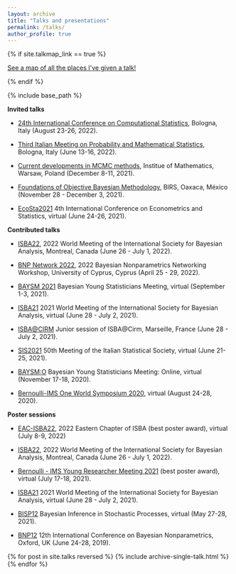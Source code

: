 ```yaml
---
layout: archive
title: "Talks and presentations"
permalink: /talks/
author_profile: true
---
```


{% if site.talkmap_link == true %}

<p style="text-decoration:underline;"><a href="/talkmap.html">See a map of all the places I've given a talk!</a></p>

{% endif %}

{% include base_path %}

**Invited talks**

* [24th International Conference on Computational Statistics](http://www.compstat2022.org//index.php), Bologna, Italy (August 23-26, 2022).

* [Third Italian Meeting on Probability and Mathematical Statistics](https://site.unibo.it/probstat/en), Bologna, Italy (June 13-16, 2022).

* [Current developments in MCMC methods](https://www.impan.pl/en/activities/banach-center/conferences/21-mcmc), Institue of Mathematics, Warsaw, Poland (December 8-11, 2021).

* [Foundations of Objective Bayesian Methodology](https://www.birs.ca/events/2021/5-day-workshops/21w5107), BIRS, Oaxaca, México (November 28 - December 3, 2021).

* [EcoSta2021](http://www.cmstatistics.org/EcoSta2021/) 4th International Conference on Econometrics and Statistics, virtual (June 24-26, 2021).

**Contributed talks**

* [ISBA22](https://isbawebmaster.github.io/ISBA2022/), 2022 World Meeting of the International Society for Bayesian Analysis, Montreal, Canada (June 26 - July 1, 2022).

* [BNP Network 2022](http://cyprusconferences.org/bnp2022/), 2022 Bayesian Nonparametrics Networking Workshop, University of Cyprus, Cyprus (April 25 - 29, 2022).

* [BAYSM 2021](https://events.stat.uconn.edu/BAYSM2021/) Bayesian Young Statisticians Meeting, virtual (September 1-3, 2021).

* [ISBA21](https://events.stat.uconn.edu/ISBA2021/) 2021 World Meeting of the International Society for Bayesian Analysis, virtual (June 28 - July 2, 2021).

* [ISBA@CIRM](https://sites.google.com/view/isba-at-cirm/junior-sessions) Junior session of ISBA@Cirm, Marseille, France (June 28 - July 2, 2021).

* [SIS2021](https://meetings3.sis-statistica.org/index.php/sis2021/) 50th Meeting of the Italian Statistical Society, virtual (June 21-25, 2021).

* [BAYSM:O](https://j-isba.github.io/baysmo.html) Bayesian Young Statisticians Meeting: Online, virtual (November 17-18, 2020).

* [Bernoulli-IMS One World Symposium 2020](https://www.worldsymposium2020.org/home), virtual (August 24-28, 2020).

**Poster sessions**

* [EAC-ISBA22](https://www.eac-isba.org/eacisba2022), 2022 Eastern Chapter of ISBA (best poster award), virtual (July 8-9, 2022)

* [ISBA22](https://isbawebmaster.github.io/ISBA2022/), 2022 World Meeting of the International Society for Bayesian Analysis, Montreal, Canada (June 26 - July 1, 2022).

* [Bernoulli - IMS Young Researcher Meeting 2021](https://www.wc2020.org/sub03_04.php) (best poster award), virtual (July 17-18, 2021).

* [ISBA21](https://events.stat.uconn.edu/ISBA2021/) 2021 World Meeting of the International Society for Bayesian Analysis, virtual (June 28 - July 2, 2021).

* [BISP12](https://bisp12.imati.cnr.it/home_page.php) Bayesian Inference in Stochastic Processes, virtual (May 27-28, 2021).

* [BNP12](http://www.stats.ox.ac.uk/bnp12/) 12th International Conference on Bayesian Nonparametrics, Oxford, UK (June 24-28, 2019).



{% for post in site.talks reversed %}
  {% include archive-single-talk.html %}
{% endfor %}
